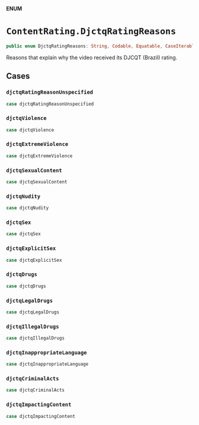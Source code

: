 **ENUM**

# `ContentRating.DjctqRatingReasons`

```swift
public enum DjctqRatingReasons: String, Codable, Equatable, CaseIterable
```

Reasons that explain why the video received its DJCQT (Brazil) rating.

## Cases
### `djctqRatingReasonUnspecified`

```swift
case djctqRatingReasonUnspecified
```

### `djctqViolence`

```swift
case djctqViolence
```

### `djctqExtremeViolence`

```swift
case djctqExtremeViolence
```

### `djctqSexualContent`

```swift
case djctqSexualContent
```

### `djctqNudity`

```swift
case djctqNudity
```

### `djctqSex`

```swift
case djctqSex
```

### `djctqExplicitSex`

```swift
case djctqExplicitSex
```

### `djctqDrugs`

```swift
case djctqDrugs
```

### `djctqLegalDrugs`

```swift
case djctqLegalDrugs
```

### `djctqIllegalDrugs`

```swift
case djctqIllegalDrugs
```

### `djctqInappropriateLanguage`

```swift
case djctqInappropriateLanguage
```

### `djctqCriminalActs`

```swift
case djctqCriminalActs
```

### `djctqImpactingContent`

```swift
case djctqImpactingContent
```
